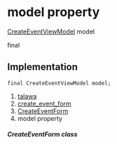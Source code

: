 
<div>

# model property

</div>


[CreateEventViewModel](../../view_model_after_auth_view_models_event_view_models_create_event_view_model/CreateEventViewModel-class.html)
model


final




## Implementation

``` language-dart
final CreateEventViewModel model;
```







1.  [talawa](../../index.html)
2.  [create_event_form](../../views_after_auth_screens_events_create_event_form/)
3.  [CreateEventForm](../../views_after_auth_screens_events_create_event_form/CreateEventForm-class.html)
4.  model property

##### CreateEventForm class








